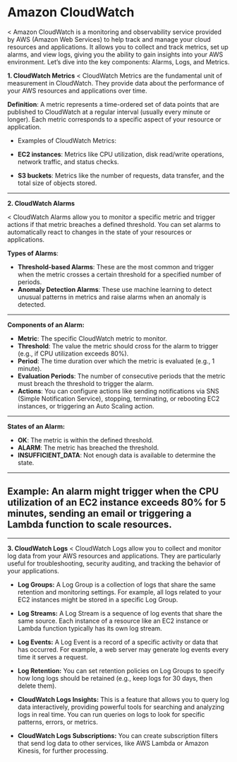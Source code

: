 # Amazon CloudWatch

< Amazon CloudWatch is a monitoring and observability service provided by AWS (Amazon Web Services) to help track and manage your cloud resources and applications. It allows you to collect and track metrics, set up alarms, and view logs, giving you the ability to gain insights into your AWS environment. Let’s dive into the key components: Alarms, Logs, and Metrics.

 **1. CloudWatch Metrics**
< CloudWatch Metrics are the fundamental unit of measurement in CloudWatch. They provide data about the performance of your AWS resources and applications over time.

**Definition**: A metric represents a time-ordered set of data points that are published to CloudWatch at a regular interval (usually every minute or longer). Each metric corresponds to a specific aspect of your resource or application.

- Examples of CloudWatch Metrics:


 - **EC2 instances**: Metrics like CPU utilization, disk read/write operations, network traffic, and status checks.
- **S3 buckets**: Metrics like the number of requests, data transfer, and the total size of objects stored.

---
**2. CloudWatch Alarms**

< CloudWatch Alarms allow you to monitor a specific metric and trigger actions if that metric breaches a defined threshold. You can set alarms to automatically react to changes in the state of your resources or applications.

**Types of Alarms**:

- **Threshold-based Alarms**: These are the most common and trigger when the metric crosses a certain threshold for a specified number of periods.
- **Anomaly Detection Alarms**: These use machine learning to detect unusual patterns in metrics and raise alarms when an anomaly is detected.

---
**Components of an Alarm:**

- **Metric**: The specific CloudWatch metric to monitor.
- **Threshold**: The value the metric should cross for the alarm to trigger (e.g., if CPU utilization exceeds 80%).
- **Period**: The time duration over which the metric is evaluated (e.g., 1 minute).
- **Evaluation Periods**: The number of consecutive periods that the metric must breach the threshold to trigger the alarm.
- **Actions**: You can configure actions like sending notifications via SNS (Simple Notification Service), stopping, terminating, or rebooting EC2 instances, or triggering an Auto Scaling action.

---
**States of an Alarm:**

- **OK**: The metric is within the defined threshold.
- **ALARM**: The metric has breached the threshold.
- **INSUFFICIENT_DATA**: Not enough data is available to determine the state.

 ---
Example: An alarm might trigger when the CPU utilization of an EC2 instance exceeds 80% for 5 minutes, sending an email or triggering a Lambda function to scale resources.
---


---

**3. CloudWatch Logs**
< CloudWatch Logs allow you to collect and monitor log data from your AWS resources and applications. They are particularly useful for troubleshooting, security auditing, and tracking the behavior of your applications.

- **Log Groups:** A Log Group is a collection of logs that share the same retention and monitoring settings. For example, all logs related to your EC2 instances might be stored in a specific Log Group.

- **Log Streams:** A Log Stream is a sequence of log events that share the same source. Each instance of a resource like an EC2 instance or Lambda function typically has its own log stream.

- **Log Events:** A Log Event is a record of a specific activity or data that has occurred. For example, a web server may generate log events every time it serves a request.

- **Log Retention:** You can set retention policies on Log Groups to specify how long logs should be retained (e.g., keep logs for 30 days, then delete them).

- **CloudWatch Logs Insights:** This is a feature that allows you to query log data interactively, providing powerful tools for searching and analyzing logs in real time. You can run queries on logs to look for specific patterns, errors, or metrics.

- **CloudWatch Logs Subscriptions:** You can create subscription filters that send log data to other services, like AWS Lambda or Amazon Kinesis, for further processing.


